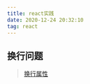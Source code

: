 ```yaml
---
title: react实践
date: 2020-12-24 20:32:10
tag: react
---
```


## 换行问题

>[换行属性](/react/practice/test/first "换行")